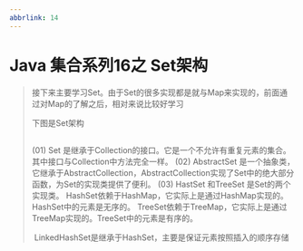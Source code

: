```yaml
---
abbrlink: 14
---
```

# Java 集合系列16之 Set架构

>接下来主要学习Set。由于Set的很多实现都是就与Map来实现的，前面通过对Map的了解之后，相对来说比较好学习
>
>下图是Set架构
>
>![]()
>
>(01) Set 是继承于Collection的接口。它是一个不允许有重复元素的集合。其中接口与Collection中方法完全一样。
>(02) AbstractSet 是一个抽象类，它继承于AbstractCollection，AbstractCollection实现了Set中的绝大部分函数，为Set的实现类提供了便利。
>(03) HastSet 和TreeSet 是Set的两个实现类。
>        HashSet依赖于HashMap，它实际上是通过HashMap实现的。HashSet中的元素是无序的。
>        TreeSet依赖于TreeMap，它实际上是通过TreeMap实现的。TreeSet中的元素是有序的。
>
>​	LinkedHashSet是继承于HashSet，主要是保证元素按照插入的顺序存储
>
>

